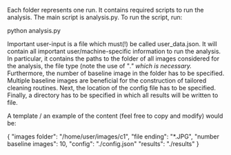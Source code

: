 Each folder represents one run. It contains required scripts to run the analysis.
The main script is analysis.py. To run the script, run:

python analysis.py

Important user-input is a file which must(!) be called user_data.json. It will
contain all important user/machine-specific information to run the analysis.
In particular, it contains the paths to the folder of all images considered
for the analysis, the file type (note the use of "*." which is necessary.*
Furthermore, the number of baseline image in the folder has to be specified.
Multiple baseline images are beneficial for the construction of tailored
cleaning routines. Next, the location of the config file has to be
specified. Finally, a directory has to be specified in which all results
will be written to file.

A template / an example of the content (feel free to copy and modify) would be:

{
    "images folder": "/home/user/images/c1",
    "file ending": "*.JPG",
    "number baseline images": 10,
    "config": "./config.json"
    "results": "./results"
}
